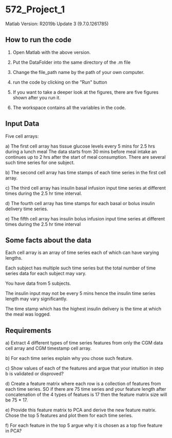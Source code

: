 # 572_Project_1

Matlab Version: R2019b Update 3 (9.7.0.1261785)

## How to run the code
1. Open Matlab with the above version. 

2. Put the DataFolder into the same directory of the .m file

3. Change the file_path name by the path of your own computer.

4. run the code by clicking on the "Run" button

5. If you want to take a deeper look at the figures, there are five figures shown after you run it.

6. The workspace contains all the variables in the code.

## Input Data
Five cell arrays:

a) The first cell array has tissue glucose levels every 5 mins for 2.5 hrs during a lunch meal
The data starts from 30 mins before meal intake an continues up to 2 hrs after the start of meal
consumption. There are several such time series for one subject.

b) The second cell array has time stamps of each time series in the first cell array.

c) The third cell array has insulin basal infusion input time series at different times during the 2.5
hr time interval.

d) The fourth cell array has time stamps for each basal or bolus insulin delivery time series.

e) The fifth cell array has insulin bolus infusion input time series at different times during the 2.5 hr
time interval

## Some facts about the data
Each cell array is an array of time series each of which can have varying lengths.

Each subject has multiple such time series but the total number of time series data for each subject may
vary.

You have data from 5 subjects.

The insulin input may not be every 5 mins hence the insulin time series length may vary significantly.

The time stamp which has the highest insulin delivery is the time at which the meal was logged.

## Requirements
a) Extract 4 different types of time series features from only the CGM data cell array and CGM
timestamp cell array.

b) For each time series explain why you chose such feature.

c) Show values of each of the features and argue that your intuition in step b is validated or
disproved?

d) Create a feature matrix where each row is a collection of features from each time series. SO if
there are 75 time series and your feature length after concatenation of the 4 types of featues is
17 then the feature matrix size will be 75 * 17.

e) Provide this feature matrix to PCA and derive the new feature matrix. Chose the top 5 features
and plot them for each time series.

f) For each feature in the top 5 argue why it is chosen as a top five feature in PCA?
